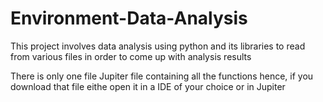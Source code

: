 # Environment-Data-Analysis
This project involves data analysis using python and its libraries to read from various files in order to come up with analysis results

There is only one file Jupiter file containing all the functions hence,
if you download that file eithe open it in a IDE of your choice or in Jupiter
